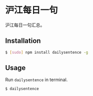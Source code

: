 # 沪江每日一句

沪江每日一句汇总。

## Installation
```bash
$ [sudo] npm install dailysentence -g
```

## Usage
Run `dailysentence` in terminal.
```bash
$ dailysentence
```


